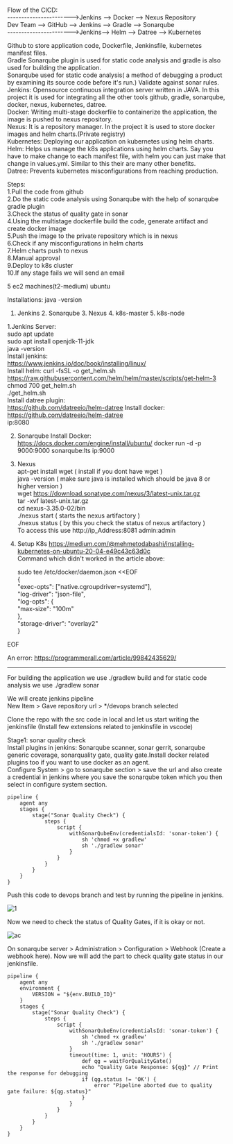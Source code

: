 Flow of the CICD:  
----------------------->Jenkins --> Docker --> Nexus Repository  
Dev Team --> GitHub --> Jenkins --> Gradle --> Sonarqube  
----------------------->Jenkins--> Helm --> Datree --> Kubernetes  


Github to store application code, Dockerfile, Jenkinsfile, kubernetes manifest files.  
Gradle Sonarqube plugin is used for static code analysis and gradle is also used for building the application.  
Sonarqube used for static code analysis( a method of debugging a product by examining its source code before it's run.) Validate against sonar rules.  
Jenkins: Opensource continuous integration server written in JAVA. In this project it is used for integrating all the other tools github, gradle, sonarqube, docker, nexus, kubernetes, datree.  
Docker: Writing multi-stage dockerfile to containerize the application, the image is pushed to nexus repository.  
Nexus: It is a repository manager. In the project it is used to store docker images and helm charts.(Private registry)  
Kubernetes: Deploying our application on kubernetes using helm charts.  
Helm: Helps us manage the k8s applications using helm charts. Say you have to make change to each manifest file, with helm you can just make that change in values.yml. Similar to this their are many other benefits.  
Datree: Prevents kubernetes misconfigurations from reaching production.  


Steps:  
1.Pull the code from github  
2.Do the static code analysis using Sonarqube with the help of sonarqube gradle plugin  
3.Check the status of quality gate in sonar  
4.Using the multistage dockerfile build the code, generate artifact and create docker image   
5.Push the image to the private repository which is in nexus  
6.Check if any misconfigurations in helm charts  
7.Helm charts push to nexus  
8.Manual approval  
9.Deploy to k8s cluster  
10.If any stage fails we will send an email  

5 ec2 machines(t2-medium) ubuntu  
  
Installations:  java -version
1. Jenkins 2. Sonarqube 3. Nexus 4. k8s-master 5. k8s-node

1.Jenkins Server:  
  sudo apt update  
  sudo apt install openjdk-11-jdk  
  java -version  
  Install jenkins:  
  https://www.jenkins.io/doc/book/installing/linux/  
  Install helm:
  curl -fsSL -o get_helm.sh https://raw.githubusercontent.com/helm/helm/master/scripts/get-helm-3  
  chmod 700 get_helm.sh  
  ./get_helm.sh  
  Install datree plugin:  
  https://github.com/datreeio/helm-datree
  Install docker:  https://github.com/datreeio/helm-datree  
  ip:8080  

2. Sonarqube
   Install Docker: https://docs.docker.com/engine/install/ubuntu/
   docker run -d -p 9000:9000 sonarqube:lts
   ip:9000  

3. Nexus  
   apt-get install wget ( install if you dont have wget )  
   java -version ( make sure java is installed which should be java 8 or higher version )  
   wget https://download.sonatype.com/nexus/3/latest-unix.tar.gz   
   tar -xvf latest-unix.tar.gz    
   cd nexus-3.35.0-02/bin  
   ./nexus start ( starts the nexus artifactory )  
   ./nexus status ( by this you check the status of nexus artifactory )  
   To access this use http://ip_Address:8081 
   admin:admin    

4. Setup K8s
   https://medium.com/@mehmetodabashi/installing-kubernetes-on-ubuntu-20-04-e49c43c63d0c  
   Command which didn't worked in the article above:  

   sudo tee /etc/docker/daemon.json <<EOF  
{  
  "exec-opts": ["native.cgroupdriver=systemd"],  
  "log-driver": "json-file",  
  "log-opts": {  
    "max-size": "100m"  
  },  
  "storage-driver": "overlay2"  
}  

EOF  
  
An error: https://programmerall.com/article/99842435629/
________________________________________________________________________________________________________________________________________________________________________________________________________________

For building the application we use ./gradlew build and for static code analysis we use ./gradlew sonar  

We will create jenkins pipeline  
New Item > Gave repository url > */devops branch selected  

Clone the repo with the src code in local and let us start writing the jenkinsfile   (Install few extensions related to jenkinsfile in vscode)  

Stage1:  sonar quality check  
Install plugins in jenkins:  Sonarqube scanner, sonar gerrit, sonarqube generic coverage, sonarquality gate, quality gate.Install docker related plugins too if you want to use docker as an agent.  
Configure System > go to sonarqube section > save the url and also create a credential in jenkins where you save the sonarqube token which you then select in configure system section.    

 
```
pipeline {  
    agent any  
    stages {
        stage("Sonar Quality Check") {
            steps {
                script {
                    withSonarQubeEnv(credentialsId: 'sonar-token') {
                        sh 'chmod +x gradlew'
                        sh './gradlew sonar'
                    }
                }
            }
        }
    }
}
```
  
Push this code to devops branch and test by running the pipeline in jenkins.

![1](https://github.com/bhanumalhotra123/cicd_project1/assets/144083659/170229f9-4c72-46cb-ad6c-867be38c21b1)

Now we need to check the status of Quality Gates, if it is okay or not.

![ac](https://github.com/bhanumalhotra123/cicd_project1/assets/144083659/c3a46a2b-e4cb-4ccc-9110-77850348394f)

On sonarqube server > Administration > Configuration > Webhook (Create a webhook here). Now we will add the part to check quality gate status in our jenkinsfile.

   
```
pipeline {
    agent any
    environment {
        VERSION = "${env.BUILD_ID}"
    }
    stages {
        stage("Sonar Quality Check") {
            steps {
                script {
                    withSonarQubeEnv(credentialsId: 'sonar-token') {
                        sh 'chmod +x gradlew'
                        sh './gradlew sonar'
                    }
                    timeout(time: 1, unit: 'HOURS') {
                        def qg = waitForQualityGate()
                        echo "Quality Gate Response: ${qg}" // Print the response for debugging
                        if (qg.status != 'OK') {
                            error "Pipeline aborted due to quality gate failure: ${qg.status}"
                        }
                    }
                }
            }
        }
    }
}  
```



